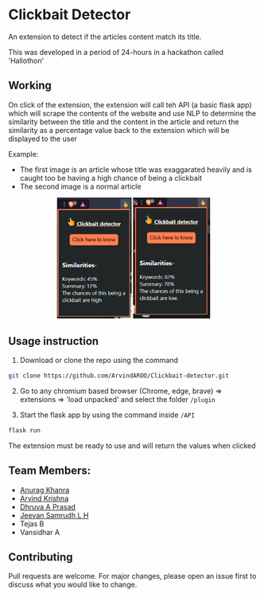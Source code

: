 # Clickbait Detector

An extension to detect if the articles content match its title.

This was developed in a period of 24-hours in a hackathon called 'Hallothon'

## Working
On click of the extension, the extension will call teh API (a basic flask app) which will scrape the contents of the website and use NLP to determine the similarity between the title and the content in the article and return the similarity as a percentage value back to the extension which will be displayed to the user

Example:
* The first image is an article whose title was exaggarated heavily and is caught too be having a high chance of being a clickbait
* The second image is a normal article
<p align="center">
   <img src="images\clickbait_example.jpg" alt="clickbait" width = "150"/>
   <img src="images\not_clickbait_example.jpg" alt="clickbait" width = "155"/>
</p>


## Usage instruction

1. Download or clone the repo using the command 
```bash
git clone https://github.com/ArvindAROO/Clickbait-detector.git
```

2. Go to any chromium based browser (Chrome, edge, brave) => extensions => 'load unpacked' and select the folder `/plugin`

3. Start the flask app by using the command inside `/API`
```bash
flask run
```

The extension must be ready to use and will return the values when clicked


## Team Members:
* [Anurag Khanra](https://github.com/anuragisfree)
* [Arvind Krishna](https://github.com/ArvindAROO)
* [Dhruva A Prasad](https://github.com/dhruva17)
* [Jeevan Samrudh L H](https://github.com/JeevanSamrudh)
* Tejas B
* Vansidhar A

## Contributing
Pull requests are welcome. For major changes, please open an issue first to discuss what you would like to change.
